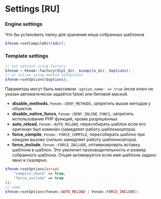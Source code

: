 Settings [RU]
=============

### Engine settings

Что бы установить папку для хранения кеша собранных шаблонов

```php
$fenom->setCompileDir($dir);
```

### Template settings

```php
// set options using factory
$fenom = Fenom::factory($tpl_dir, $compile_dir, $options);
// or inline using method setOptions
$fenom->setOptions($options);
```

Параметры могут быть массивом `'option_name' => true` (если ключ не указан автоматически задаётся false) или битовой маской.

* **disable_methods**, `Fenom::DENY_METHODS`, запретить вызов методов у объектов
* **disable_native_funcs**, `Fenom::DENY_INLINE_FUNCS`, запретить использование PHP функций, кроме разрешенных
* **auto_reload**, `Fenom::AUTO_RELOAD`, пересобирать шаблон если его оригинал был изменён (замедляет работу шаблонизатора).
* **force_compile**, `Fenom::FORCE_COMPILE`, пересобирать шаблон при каждом вызове (сильно замедляет работу шаблонизатора).
* **force_include**, `Fenom::FORCE_INCLUDE`, оптимизировать вставку шаблона в шаблон. Это увеличит производительность и размер собранного шаблона.
Опция активируется если имя шаблона задано явно и скалярно.

```php
$fenom->setOptions(array(
    "compile_check" => true,
    "force_include" => true
));
// same
$fenom->setOptions(Fenom::AUTO_RELOAD | Fenom::FORCE_INCLUDE);
```